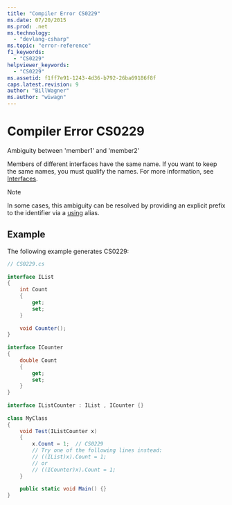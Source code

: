 ```yaml
---
title: "Compiler Error CS0229"
ms.date: 07/20/2015
ms.prod: .net
ms.technology: 
  - "devlang-csharp"
ms.topic: "error-reference"
f1_keywords: 
  - "CS0229"
helpviewer_keywords: 
  - "CS0229"
ms.assetid: f1ff7e91-1243-4d36-b792-26ba69186f8f
caps.latest.revision: 9
author: "BillWagner"
ms.author: "wiwagn"
---
```

# Compiler Error CS0229
Ambiguity between 'member1' and 'member2'  
  
 Members of different interfaces have the same name. If you want to keep the same names, you must qualify the names. For more information, see [Interfaces](../../../csharp/programming-guide/interfaces/index.md).  
  
> [!NOTE]
>  In some cases, this ambiguity can be resolved by providing an explicit prefix to the identifier via a [using](../../../csharp/language-reference/keywords/using-directive.md) alias.  
  
## Example  
 The following example generates CS0229:  
  
```csharp  
// CS0229.cs  
  
interface IList  
{  
    int Count  
    {  
        get;  
        set;  
    }  
  
    void Counter();  
}  
  
interface ICounter  
{  
    double Count  
    {  
        get;  
        set;  
    }  
}  
  
interface IListCounter : IList , ICounter {}  
  
class MyClass  
{  
    void Test(IListCounter x)  
    {  
        x.Count = 1;  // CS0229  
        // Try one of the following lines instead:  
        // ((IList)x).Count = 1;  
        // or  
        // ((ICounter)x).Count = 1;  
    }  
  
    public static void Main() {}  
}  
```
